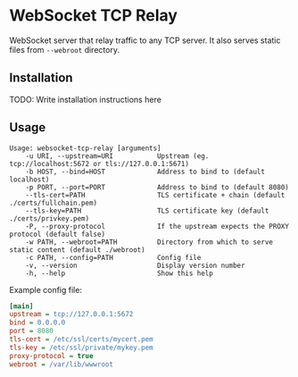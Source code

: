 # WebSocket TCP Relay

WebSocket server that relay traffic to any TCP server. It also serves static files from `--webroot` directory.

## Installation

TODO: Write installation instructions here

## Usage

```
Usage: websocket-tcp-relay [arguments]
    -u URI, --upstream=URI           Upstream (eg. tcp://localhost:5672 or tls://127.0.0.1:5671)
    -b HOST, --bind=HOST             Address to bind to (default localhost)
    -p PORT, --port=PORT             Address to bind to (default 8080)
    --tls-cert=PATH                  TLS certificate + chain (default ./certs/fullchain.pem)
    --tls-key=PATH                   TLS certificate key (default ./certs/privkey.pem)
    -P, --proxy-protocol             If the upstream expects the PROXY protocol (default false)
    -w PATH, --webroot=PATH          Directory from which to serve static content (default ./webroot)
    -c PATH, --config=PATH           Config file
    -v, --version                    Display version number
    -h, --help                       Show this help
```

Example config file:

```ini
[main]
upstream = tcp://127.0.0.1:5672
bind = 0.0.0.0
port = 8080
tls-cert = /etc/ssl/certs/mycert.pem
tls-key = /etc/ssl/private/mykey.pem
proxy-protocol = true
webroot = /var/lib/wwwroot
```
